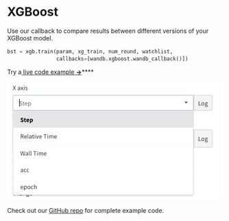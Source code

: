 # XGBoost

Use our callback to compare results between different versions of your XGBoost model.

```python
bst = xgb.train(param, xg_train, num_round, watchlist,
                callbacks=[wandb.xgboost.wandb_callback()])
```

Try a[ live code example **→**](http://bit.ly/wandb-xgboost)\*\*\*\*

![](../../.gitbook/assets/image%20%2810%29.png)

Check out our [GitHub repo](https://github.com/wandb/examples) for complete example code.

